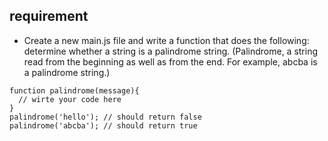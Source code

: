 ## requirement 

- Create a new main.js file and write a function that does the following: determine whether a string is a palindrome string. (Palindrome, a string read from the beginning as well as from the end. For example, abcba is a palindrome string.)

```
function palindrome(message){
  // wirte your code here
}
palindrome('hello'); // should return false
palindrome('abcba'); // should return true
```

